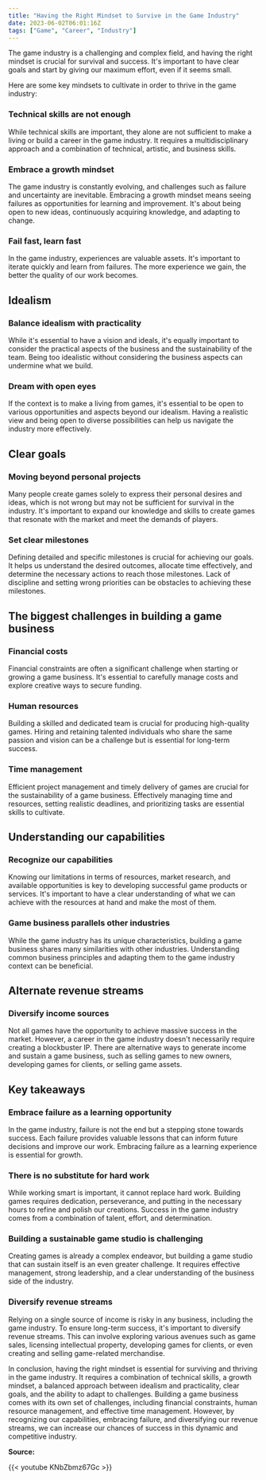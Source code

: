 ```yaml
---
title: "Having the Right Mindset to Survive in the Game Industry"
date: 2023-06-02T06:01:16Z
tags: ["Game", "Career", "Industry"]
---
```


The game industry is a challenging and complex field, and having the right mindset is crucial for survival and success. It's important to have clear goals and start by giving our maximum effort, even if it seems small.

Here are some key mindsets to cultivate in order to thrive in the game industry:

### Technical skills are not enough
While technical skills are important, they alone are not sufficient to make a living or build a career in the game industry. It requires a multidisciplinary approach and a combination of technical, artistic, and business skills.

### Embrace a growth mindset
The game industry is constantly evolving, and challenges such as failure and uncertainty are inevitable. Embracing a growth mindset means seeing failures as opportunities for learning and improvement. It's about being open to new ideas, continuously acquiring knowledge, and adapting to change.

### Fail fast, learn fast
In the game industry, experiences are valuable assets. It's important to iterate quickly and learn from failures. The more experience we gain, the better the quality of our work becomes.

## Idealism

### Balance idealism with practicality
While it's essential to have a vision and ideals, it's equally important to consider the practical aspects of the business and the sustainability of the team. Being too idealistic without considering the business aspects can undermine what we build.

### Dream with open eyes
If the context is to make a living from games, it's essential to be open to various opportunities and aspects beyond our idealism. Having a realistic view and being open to diverse possibilities can help us navigate the industry more effectively.

## Clear goals

### Moving beyond personal projects
Many people create games solely to express their personal desires and ideas, which is not wrong but may not be sufficient for survival in the industry. It's important to expand our knowledge and skills to create games that resonate with the market and meet the demands of players.

### Set clear milestones
Defining detailed and specific milestones is crucial for achieving our goals. It helps us understand the desired outcomes, allocate time effectively, and determine the necessary actions to reach those milestones. Lack of discipline and setting wrong priorities can be obstacles to achieving these milestones.

## The biggest challenges in building a game business

### Financial costs
Financial constraints are often a significant challenge when starting or growing a game business. It's essential to carefully manage costs and explore creative ways to secure funding.

### Human resources
Building a skilled and dedicated team is crucial for producing high-quality games. Hiring and retaining talented individuals who share the same passion and vision can be a challenge but is essential for long-term success.

### Time management
Efficient project management and timely delivery of games are crucial for the sustainability of a game business. Effectively managing time and resources, setting realistic deadlines, and prioritizing tasks are essential skills to cultivate.

## Understanding our capabilities

### Recognize our capabilities
Knowing our limitations in terms of resources, market research, and available opportunities is key to developing successful game products or services. It's important to have a clear understanding of what we can achieve with the resources at hand and make the most of them.

### Game business parallels other industries
While the game industry has its unique characteristics, building a game business shares many similarities with other industries. Understanding common business principles and adapting them to the game industry context can be beneficial.

## Alternate revenue streams

### Diversify income sources
Not all games have the opportunity to achieve massive success in the market. However, a career in the game industry doesn't necessarily require creating a blockbuster IP. There are alternative ways to generate income and sustain a game business, such as selling games to new owners, developing games for clients, or selling game assets.

## Key takeaways

### Embrace failure as a learning opportunity
In the game industry, failure is not the end but a stepping stone towards success. Each failure provides valuable lessons that can inform future decisions and improve our work. Embracing failure as a learning experience is essential for growth.

### There is no substitute for hard work
While working smart is important, it cannot replace hard work. Building games requires dedication, perseverance, and putting in the necessary hours to refine and polish our creations. Success in the game industry comes from a combination of talent, effort, and determination.

### Building a sustainable game studio is challenging
Creating games is already a complex endeavor, but building a game studio that can sustain itself is an even greater challenge. It requires effective management, strong leadership, and a clear understanding of the business side of the industry.

### Diversify revenue streams
Relying on a single source of income is risky in any business, including the game industry. To ensure long-term success, it's important to diversify revenue streams. This can involve exploring various avenues such as game sales, licensing intellectual property, developing games for clients, or even creating and selling game-related merchandise.

In conclusion, having the right mindset is essential for surviving and thriving in the game industry. It requires a combination of technical skills, a growth mindset, a balanced approach between idealism and practicality, clear goals, and the ability to adapt to challenges. Building a game business comes with its own set of challenges, including financial constraints, human resource management, and effective time management. However, by recognizing our capabilities, embracing failure, and diversifying our revenue streams, we can increase our chances of success in this dynamic and competitive industry.

**Source:**

{{< youtube KNbZbmz67Gc >}}